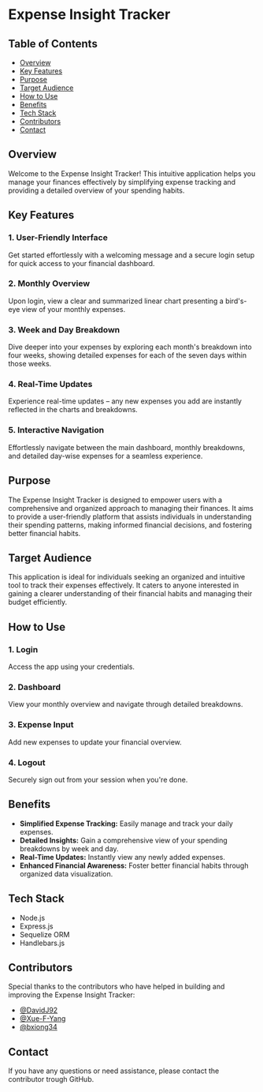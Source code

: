 # Expense Insight Tracker

## Table of Contents
- [Overview](#overview)
- [Key Features](#key-features)
- [Purpose](#purpose)
- [Target Audience](#target-audience)
- [How to Use](#how-to-use)
- [Benefits](#benefits)
- [Tech Stack](#tech-stack)
- [Contributors](#contributors)
- [Contact](#contact)

## Overview

Welcome to the Expense Insight Tracker! This intuitive application helps you manage your finances effectively by simplifying expense tracking and providing a detailed overview of your spending habits.

## Key Features

### 1. User-Friendly Interface
Get started effortlessly with a welcoming message and a secure login setup for quick access to your financial dashboard.

### 2. Monthly Overview
Upon login, view a clear and summarized linear chart presenting a bird's-eye view of your monthly expenses.

### 3. Week and Day Breakdown
Dive deeper into your expenses by exploring each month's breakdown into four weeks, showing detailed expenses for each of the seven days within those weeks.

### 4. Real-Time Updates
Experience real-time updates – any new expenses you add are instantly reflected in the charts and breakdowns.

### 5. Interactive Navigation
Effortlessly navigate between the main dashboard, monthly breakdowns, and detailed day-wise expenses for a seamless experience.

## Purpose

The Expense Insight Tracker is designed to empower users with a comprehensive and organized approach to managing their finances. It aims to provide a user-friendly platform that assists individuals in understanding their spending patterns, making informed financial decisions, and fostering better financial habits.

## Target Audience

This application is ideal for individuals seeking an organized and intuitive tool to track their expenses effectively. It caters to anyone interested in gaining a clearer understanding of their financial habits and managing their budget efficiently.

## How to Use

### 1. Login
Access the app using your credentials.

### 2. Dashboard
View your monthly overview and navigate through detailed breakdowns.

### 3. Expense Input
Add new expenses to update your financial overview.

### 4. Logout
Securely sign out from your session when you're done.

## Benefits

- **Simplified Expense Tracking:** Easily manage and track your daily expenses.
- **Detailed Insights:** Gain a comprehensive view of your spending breakdowns by week and day.
- **Real-Time Updates:** Instantly view any newly added expenses.
- **Enhanced Financial Awareness:** Foster better financial habits through organized data visualization.

## Tech Stack

- Node.js
- Express.js
- Sequelize ORM
- Handlebars.js

## Contributors

Special thanks to the contributors who have helped in building and improving the Expense Insight Tracker:
- [@DavidJ92](https://github.com/DavidJ92)
- [@Xue-F-Yang](https://github.com/Xue-F-Yang)
- [@bxiong34](https://github.com/bxiong34)

## Contact

If you have any questions or need assistance, please contact the contributor trough GitHub.
